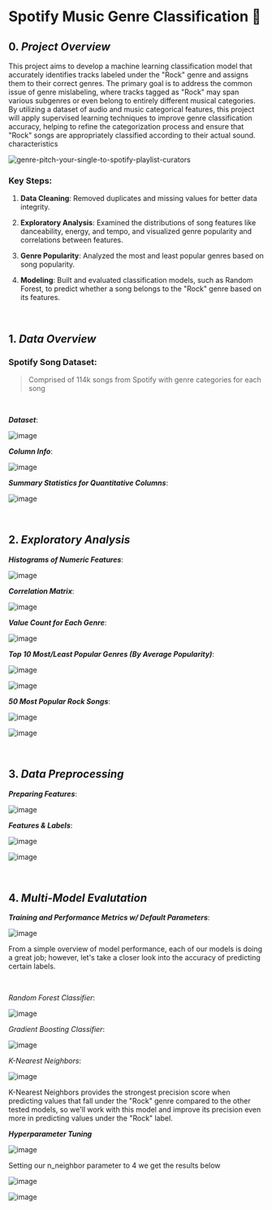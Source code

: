 # Spotify Music Genre Classification 🎸

## 0. *Project Overview*
This project aims to develop a machine learning classification model that accurately identifies tracks labeled under the "Rock" genre and assigns them to their correct genres. The primary goal is to address the common issue of genre mislabeling, where tracks tagged as "Rock" may span various subgenres or even belong to entirely different musical categories. By utilizing a dataset of audio and music categorical features, this project will apply supervised learning techniques to improve genre classification accuracy, helping to refine the categorization process and ensure that "Rock" songs are appropriately classified according to their actual sound. characteristics

![genre-pitch-your-single-to-spotify-playlist-curators](https://github.com/user-attachments/assets/6bc6ddc3-7e53-4efe-80ab-7d9bc1db4758)

### Key Steps:
1. **Data Cleaning**: Removed duplicates and missing values for better data integrity.

2. **Exploratory Analysis**: Examined the distributions of song features like danceability, energy, and tempo, and visualized genre popularity and correlations between features.

3. **Genre Popularity**: Analyzed the most and least popular genres based on song popularity.

4. **Modeling**: Built and evaluated classification models, such as Random Forest, to predict whether a song belongs to the "Rock" genre based on its features.

<br>

## 1. ***Data Overview***

### **Spotify Song Dataset**:
>Comprised of 114k songs from Spotify with genre categories for each song

<br>

***Dataset***:

![image](https://github.com/user-attachments/assets/38aa3a83-6f27-4838-90b3-2e4de1f4c3da)

***Column Info***:

![image](https://github.com/user-attachments/assets/e37d5b69-95dd-4113-9411-b8105ba1496c)

***Summary Statistics for Quantitative Columns***:

![image](https://github.com/user-attachments/assets/298cc84f-f994-428b-a00b-1d1aa98410db)

<br>

## 2. ***Exploratory Analysis***

***Histograms of Numeric Features***:

![image](https://github.com/user-attachments/assets/96e1a579-4a54-4749-9198-77fef6292bc3)

***Correlation Matrix***:

![image](https://github.com/user-attachments/assets/c1d4afb2-3441-4d6d-9adc-6128468e8402)

***Value Count for Each Genre***:

![image](https://github.com/user-attachments/assets/945dc916-4847-4cf4-b84c-eb7238dd4f51)

***Top 10 Most/Least Popular Genres (By Average Popularity)***:

![image](https://github.com/user-attachments/assets/d1775273-b462-44fd-88c9-d71a02c63276)

![image](https://github.com/user-attachments/assets/641963d5-643d-4981-8ae1-c572f3bd9aee)

***50 Most Popular Rock Songs***:

![image](https://github.com/user-attachments/assets/45c60b70-c957-4b3f-aae6-63bf7b914a1b)

![image](https://github.com/user-attachments/assets/128f917a-43de-442e-86ca-54b1bace3053)

<br>

## 3. ***Data Preprocessing***

***Preparing Features***:

![image](https://github.com/user-attachments/assets/9aed0f25-bfbc-4779-ab1f-e17fa560c0df)

***Features & Labels***:

![image](https://github.com/user-attachments/assets/b63f7063-4e41-4103-b79a-6df532252c9a)

![image](https://github.com/user-attachments/assets/9ac23272-c000-4eb5-ae71-e1104ca04c32)

<br>

## 4. ***Multi-Model Evalutation***

***Training and Performance Metrics w/ Default Parameters***:

![image](https://github.com/user-attachments/assets/6170de50-a357-4375-99a9-6707526c1933)

From a simple overview of model performance, each of our models is doing a great job; however, let's take a closer look into the accuracy of predicting certain labels.

<br>

*Random Forest Classifier*:

![image](https://github.com/user-attachments/assets/d8935513-6b5b-4df5-9a79-1c34a11fb32e)

*Gradient Boosting Classifier*:

![image](https://github.com/user-attachments/assets/db376d70-b5cb-47c1-9dd4-a158ab755e2b)

*K-Nearest Neighbors*:

![image](https://github.com/user-attachments/assets/65a0fa5a-ce63-455d-b335-49cd79082791)

K-Nearest Neighbors provides the strongest precision score when predicting values that fall under the "Rock" genre compared to the other tested models, so we'll work with this model and improve its precision even more in predicting values under the "Rock" label.


***Hyperparameter Tuning***

![image](https://github.com/user-attachments/assets/a651b644-88f2-4cf5-be19-f726e66a7f52)

Setting our n_neighbor parameter to 4 we get the results below

![image](https://github.com/user-attachments/assets/b346ce93-82af-4972-b61b-cd792d2002d8)

![image](https://github.com/user-attachments/assets/9893b484-2189-49b6-9c93-6bbe90b355ab)

